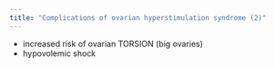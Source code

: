```yaml
---
title: "Complications of ovarian hyperstimulation syndrome (2)"
---
```

- increased risk of ovarian TORSION (big ovaries)
- hypovolemic shock

